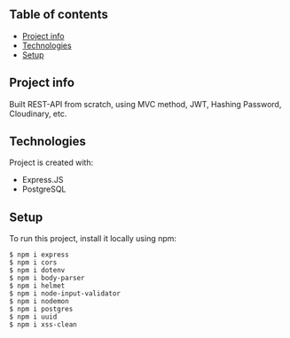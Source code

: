 ## Table of contents
* [Project info](#general-info)
* [Technologies](#technologies)
* [Setup](#setup)

## Project info
Built REST-API from scratch, using MVC method, JWT, Hashing Password, Cloudinary, etc.
	
## Technologies
Project is created with:
* Express.JS
* PostgreSQL
	
## Setup
To run this project, install it locally using npm:

```
$ npm i express
$ npm i cors
$ npm i dotenv
$ npm i body-parser
$ npm i helmet
$ npm i node-input-validator
$ npm i nodemon
$ npm i postgres
$ npm i uuid
$ npm i xss-clean

```
